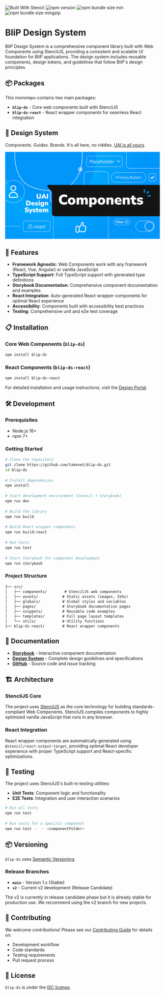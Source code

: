 ![Built With Stencil](https://img.shields.io/badge/-Built%20With%20Stencil-16161d.svg?logo=data%3Aimage%2Fsvg%2Bxml%3Bbase64%2CPD94bWwgdmVyc2lvbj0iMS4wIiBlbmNvZGluZz0idXRmLTgiPz4KPCEtLSBHZW5lcmF0b3I6IEFkb2JlIElsbHVzdHJhdG9yIDE5LjIuMSwgU1ZHIEV4cG9ydCBQbHVnLUluIC4gU1ZHIFZlcnNpb246IDYuMDAgQnVpbGQgMCkgIC0tPgo8c3ZnIHZlcnNpb249IjEuMSIgaWQ9IkxheWVyXzEiIHhtbG5zPSJodHRwOi8vd3d3LnczLm9yZy8yMDAwL3N2ZyIgeG1sbnM6eGxpbms9Imh0dHA6Ly93d3cudzMub3JnLzE5OTkveGxpbmsiIHg9IjBweCIgeT0iMHB4IgoJIHZpZXdCb3g9IjAgMCA1MTIgNTEyIiBzdHlsZT0iZW5hYmxlLWJhY2tncm91bmQ6bmV3IDAgMCA1MTIgNTEyOyIgeG1sOnNwYWNlPSJwcmVzZXJ2ZSI%2BCjxzdHlsZSB0eXBlPSJ0ZXh0L2NzcyI%2BCgkuc3Qwe2ZpbGw6I0ZGRkZGRjt9Cjwvc3R5bGU%2BCjxwYXRoIGNsYXNzPSJzdDAiIGQ9Ik00MjQuNywzNzMuOWMwLDM3LjYtNTUuMSw2OC42LTkyLjcsNjguNkgxODAuNGMtMzcuOSwwLTkyLjctMzAuNy05Mi43LTY4LjZ2LTMuNmgzMzYuOVYzNzMuOXoiLz4KPHBhdGggY2xhc3M9InN0MCIgZD0iTTQyNC43LDI5Mi4xSDE4MC40Yy0zNy42LDAtOTIuNy0zMS05Mi43LTY4LjZ2LTMuNkgzMzJjMzcuNiwwLDkyLjcsMzEsOTIuNyw2OC42VjI5Mi4xeiIvPgo8cGF0aCBjbGFzcz0ic3QwIiBkPSJNNDI0LjcsMTQxLjdIODcuN3YtMy42YzAtMzcuNiw1NC44LTY4LjYsOTIuNy02OC42SDMzMmMzNy45LDAsOTIuNywzMC43LDkyLjcsNjguNlYxNDEuN3oiLz4KPC9zdmc%2BCg%3D%3D&colorA=16161d&style=flat-square)
![npm version](https://img.shields.io/npm/v/blip-ds)
![npm bundle size min](https://img.shields.io/bundlephobia/min/blip-ds)
![npm bundle size mingzip](https://img.shields.io/bundlephobia/minzip/blip-ds)

# BliP Design System

BliP Design System is a comprehensive component library built with Web Components using StencilJS, providing a consistent and scalable UI foundation for BliP applications. The design system includes reusable components, design tokens, and guidelines that follow BliP's design principles.

## 📦 Packages

This monorepo contains two main packages:

- **`blip-ds`** - Core web components built with StencilJS
- **`blip-ds-react`** - React wrapper components for seamless React integration

## 🎨 Design System

Components. Guides. Brands. It's all here, no riddles. [UAI is all yours](https://design.take.net/240287753/p/9953dc-take-blip-ds-elementar).

![thumbnail-components](./src/assets/svg/thumbnail-github.svg)

## 🚀 Features

- **Framework Agnostic**: Web Components work with any framework (React, Vue, Angular) or vanilla JavaScript
- **TypeScript Support**: Full TypeScript support with generated type definitions
- **Storybook Documentation**: Comprehensive component documentation and examples
- **React Integration**: Auto-generated React wrapper components for optimal React experience
- **Accessibility**: Components built with accessibility best practices
- **Testing**: Comprehensive unit and e2e test coverage

## 📋 Installation

### Core Web Components (`blip-ds`)

```bash
npm install blip-ds
```

### React Components (`blip-ds-react`)

```bash
npm install blip-ds-react
```

For detailed installation and usage instructions, visit the [Design Portal](https://design.take.net/240287753/p/216ef2-instalao/b/8176c4).

## 🛠️ Development

### Prerequisites

- Node.js 16+ 
- npm 7+

### Getting Started

```bash
# Clone the repository
git clone https://github.com/takenet/blip-ds.git
cd blip-ds

# Install dependencies
npm install

# Start development environment (Stencil + Storybook)
npm run dev

# Build the library
npm run build

# Build React wrapper components
npm run build:react

# Run tests
npm run test

# Start Storybook for component development
npm run storybook
```

### Project Structure

```
├── src/
│   ├── components/        # StencilJS web components
│   ├── assets/           # Static assets (images, SVGs)
│   ├── globals/          # Global styles and variables
│   ├── pages/            # Storybook documentation pages
│   ├── snippets/         # Reusable code examples
│   ├── templates/        # Full page layout templates
│   └── utils/            # Utility functions
├── blip-ds-react/        # React wrapper components
```

## 📖 Documentation

- **[Storybook](https://takenet.github.io/blip-ds/v2/?path=/docs/welcome--welcome)** - Interactive component documentation
- **[Design System](https://design.blip.ai/)** - Complete design guidelines and specifications
- **[GitHub](https://github.com/takenet/blip-ds)** - Source code and issue tracking

## 🏗️ Architecture

### StencilJS Core

The project uses [StencilJS](https://stenciljs.com/) as the core technology for building standards-compliant Web Components. StencilJS compiles components to highly optimized vanilla JavaScript that runs in any browser.

### React Integration

React wrapper components are automatically generated using `@stencil/react-output-target`, providing optimal React developer experience with proper TypeScript support and React-specific optimizations.

## 🧪 Testing

The project uses StencilJS's built-in testing utilities:

- **Unit Tests**: Component logic and functionality
- **E2E Tests**: Integration and user interaction scenarios

```bash
# Run all tests
npm run test

# Run tests for a specific component
npm run test -- -- <componentFolder>
```

## 📦 Versioning

`blip-ds` uses [Semantic Versioning](https://semver.org/).

### Release Branches

- **`main`** - Version 1.x (Stable)
- **`v2`** - Current v2 development (Release Candidate)

The v2 is currently in release candidate phase but it is already stable for production use. We recommend using the v2 branch for new projects.

## 🤝 Contributing

We welcome contributions! Please see our [Contributing Guide](CONTRIBUTING.md) for details on:

- Development workflow
- Code standards
- Testing requirements
- Pull request process

## 📄 License

`blip-ds` is under the [ISC license](https://opensource.org/licenses/ISC).